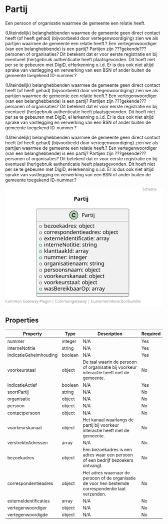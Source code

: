 # Partij

Een persoon of organisatie waarmee de gemeente een relatie heeft.

(Uiteindelijk) belanghebbenden waarmee de gemeente geen direct contact heeft (of heeft gehad) (bijvoorbeeld door vertegenwoordiging) zien we als partijen waarmee de gemeente een relatie heeft.? Een vertegenwoordiger (van een belanghebbende) is een partij? Partijen zijn ???gekende??? personen of organisaties? Dit betekent dat er voor eerste registratie en bij eventueel (her)gebruik authenticatie heeft plaatsgevonden. Dit hoeft niet per se te gebeuren met DigiD, eHerkenning o.i.d. Er is dus ook niet altijd sprake van vastlegging en verwerking van een BSN of ander buiten de gemeente toegekend ID-nummer.?

(Uiteindelijk) belanghebbenden waarmee de gemeente geen direct contact heeft (of heeft gehad) (bijvoorbeeld door vertegenwoordiging) zien we als partijen waarmee de gemeente een relatie heeft.? Een vertegenwoordiger (van een belanghebbende) is een partij? Partijen zijn ???gekende??? personen of organisaties? Dit betekent dat er voor eerste registratie en bij eventueel (her)gebruik authenticatie heeft plaatsgevonden. Dit hoeft niet per se te gebeuren met DigiD, eHerkenning o.i.d. Er is dus ook niet altijd sprake van vastlegging en verwerking van een BSN of ander buiten de gemeente toegekend ID-nummer.?

(Uiteindelijk) belanghebbenden waarmee de gemeente geen direct contact heeft (of heeft gehad) (bijvoorbeeld door vertegenwoordiging) zien we als partijen waarmee de gemeente een relatie heeft.? Een vertegenwoordiger (van een belanghebbende) is een partij? Partijen zijn ???gekende??? personen of organisaties? Dit betekent dat er voor eerste registratie en bij eventueel (her)gebruik authenticatie heeft plaatsgevonden. Dit hoeft niet per se te gebeuren met DigiD, eHerkenning o.i.d. Er is dus ook niet altijd sprake van vastlegging en verwerking van een BSN of ander buiten de gemeente toegekend ID-nummer.?

![Class Diagram](https://github.com/CommonGateway/CustomerInteractionBundle/blob/old-contactmomenten-api/docs/schema/klant.partij.svg)

## Properties

| Property | Type | Description | Required |
|----------|------|-------------|----------|
| nummer | integer | N/A | Yes |
| interneNotitie | string | N/A | Yes |
| indicatieGeheimhouding | boolean | N/A | Yes |
| voorkeurstaal | object | De taal waarin de persoon of organisatie bij voorkeur interactie heeft met de gemeente. | No |
| indicatieActief | boolean | N/A | Yes |
| soortPartij | string | N/A | No |
| organisatie | object | N/A | No |
| persoon | object | N/A | No |
| contactpersoon | object | N/A | No |
| voorkeurskanaal | object | Het kanaal waarlangs de partij bij voorkeur interactie heeft met de gemeente. | No |
| verstrekteAdressen | array | N/A | No |
| bezoekadres | object | Een bezoekadres is een adres waar een persoon of een bedrijf bezoekers ontvangt. | No |
| correspondentieadres | object | Het adres waarnaar de persoon of de organisatie de voor hen bestemde correspondentie laat verzenden. | No |
| externeIdentificaties | array | N/A | No |
| vertegenwoordiger | object | N/A | No |
| vertegenwoordigde | object | N/A | No |
